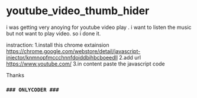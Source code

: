 # youtube_video_thumb_hider

i was getting very anoying for youtube video play . i want to listen the music but not want to play video. so i done it.

instraction:
1.install this chrome extainsion https://chrome.google.com/webstore/detail/javascript-injector/knmnopfmccchnnfdoiddbihbcboeedll
2.add url https://www.youtube.com/
3.in content paste the javascript code

Thanks 

### `` ### ONLYCODER ### `` ###
